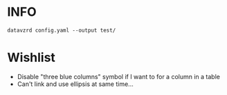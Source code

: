 # INFO
`datavzrd config.yaml --output test/`

# Wishlist
- Disable "three blue columns" symbol if I want to for a column in a table
- Can't link and use ellipsis at same time...
